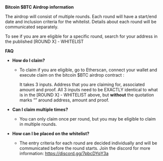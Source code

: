 **Bitcoin $BTC Airdrop information**

The airdrop will consist of multiple rounds. Each round will have a start/end date and inclusion criteria for the whitelist. Details about each round will be communicated separately.

To see if you are are eligible for a specific round, search for your address in the published [ROUND X] - WHITELIST

**FAQ**

- **How do I claim?**

  - To claim if you are eligible, go to Etherscan, connect your wallet and execute claim on the bitcoin $BTC airdrop contract : 

    It takes 3 inputs. Address that you are claiming for, associated amount and proof. All 3 inputs need to be EXACTLY identical to what is in the [ROUND X] - WHITELIST above, but **without** the quotation marks “” around address, amount and proof.

- **Can I claim multiple times?**

   - You can only claim once per round, but you may be eligible to claim in multiple rounds.

- **How can I be placed on the whitelist?**

   - The entry criteria for each round are decided individually and will be communicated before the round starts. Join the discord for more information: https://discord.gg/7pbcDYqY3a
